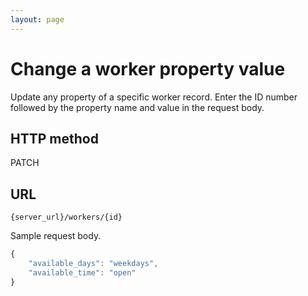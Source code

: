 ```yaml
---
layout: page
---
```


# Change a worker property value

Update any property of a specific worker record. Enter the ID number followed by the property name and value in the request body. 

## HTTP method

PATCH

## URL

```shell
{server_url}/workers/{id}
```

Sample request body.

```js
{
    "available_days": "weekdays",
    "available_time": "open"
}
```
